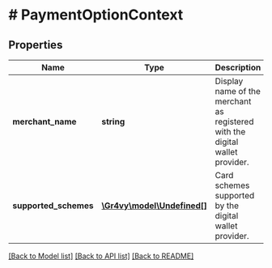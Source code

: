 # # PaymentOptionContext

## Properties

Name | Type | Description | Notes
------------ | ------------- | ------------- | -------------
**merchant_name** | **string** | Display name of the merchant as registered with the digital wallet provider. | [optional]
**supported_schemes** | [**\Gr4vy\model\Undefined[]**](Undefined.md) | Card schemes supported by the digital wallet provider. | [optional]

[[Back to Model list]](../../README.md#models) [[Back to API list]](../../README.md#endpoints) [[Back to README]](../../README.md)
